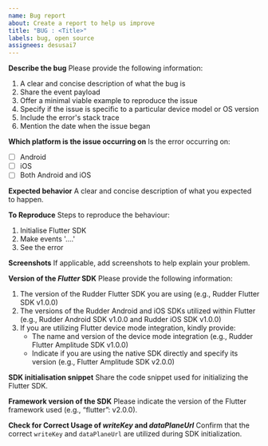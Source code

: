 ```yaml
---
name: Bug report
about: Create a report to help us improve
title: "BUG : <Title>"
labels: bug, open source
assignees: desusai7
---
```


**Describe the bug**
Please provide the following information:

1. A clear and concise description of what the bug is
2. Share the event payload
3. Offer a minimal viable example to reproduce the issue
4. Specify if the issue is specific to a particular device model or OS version
5. Include the error's stack trace
6. Mention the date when the issue began

**Which platform is the issue occurring on**
Is the error occurring on:

- [ ] Android
- [ ] iOS
- [ ] Both Android and iOS

**Expected behavior**
A clear and concise description of what you expected to happen.

**To Reproduce**
Steps to reproduce the behaviour:

1. Initialise Flutter SDK
2. Make events '....'
3. See the error

**Screenshots**
If applicable, add screenshots to help explain your problem.

**Version of the _Flutter_ SDK**
Please provide the following information:

1. The version of the Rudder Flutter SDK you are using (e.g., Rudder Flutter SDK v1.0.0)
2. The versions of the Rudder Android and iOS SDKs utilized within Flutter (e.g., Rudder Android SDK v1.0.0 and Rudder iOS SDK v1.0.0)
3. If you are utilizing Flutter device mode integration, kindly provide:
   - The name and version of the device mode integration (e.g., Rudder Flutter Amplitude SDK v1.0.0)
   - Indicate if you are using the native SDK directly and specify its version (e.g., Flutter Amplitude SDK v2.0.0)

**SDK initialisation snippet**
Share the code snippet used for initializing the Flutter SDK.

**Framework version of the SDK**
Please indicate the version of the Flutter framework used (e.g., “flutter”: v2.0.0).

**Check for Correct Usage of _writeKey_ and _dataPlaneUrl_**
Confirm that the correct `writeKey` and `dataPlaneUrl` are utilized during SDK initialization.
